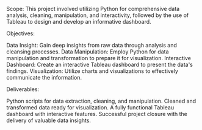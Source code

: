 Scope: This project involved utilizing Python for comprehensive data analysis, cleaning, manipulation, and interactivity, followed by the use of Tableau to design and develop an informative dashboard.

Objectives:

Data Insight: Gain deep insights from raw data through analysis and cleansing processes.
Data Manipulation: Employ Python for data manipulation and transformation to prepare it for visualization.
Interactive Dashboard: Create an interactive Tableau dashboard to present the data's findings.
Visualization: Utilize charts and visualizations to effectively communicate the information.

Deliverables:

Python scripts for data extraction, cleaning, and manipulation.
Cleaned and transformed data ready for visualization.
A fully functional Tableau dashboard with interactive features.
Successful project closure with the delivery of valuable data insights.
